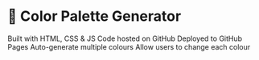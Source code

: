 # 🎨 Color Palette Generator 


Built with HTML, CSS & JS
Code hosted on GitHub
Deployed to GitHub Pages
Auto-generate multiple colours
Allow users to change each colour
